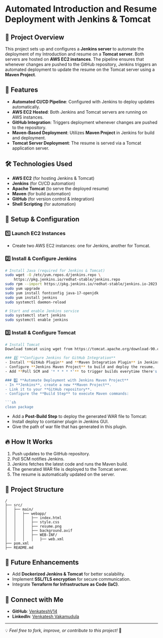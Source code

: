 # Automated Introduction and Resume Deployment with Jenkins & Tomcat

## 📌 Project Overview
This project sets up and configures a **Jenkins server** to automate the deployment of my Introduction and resume on a **Tomcat server**. Both servers are hosted on **AWS EC2 instances**. The pipeline ensures that whenever changes are pushed to the GitHub repository, Jenkins triggers an automated deployment to update the resume on the Tomcat server using a **Maven Project**.

## 🚀 Features
- **Automated CI/CD Pipeline**: Configured with Jenkins to deploy updates automatically.
- **AWS EC2 Hosted**: Both Jenkins and Tomcat servers are running on AWS instances.
- **GitHub Integration**: Triggers deployment whenever changes are pushed to the repository.
- **Maven-Based Deployment**: Utilizes **Maven Project** in Jenkins for build and deployment.
- **Tomcat Server Deployment**: The resume is served via a Tomcat application server.

## 🛠️ Technologies Used
- **AWS EC2** (for hosting Jenkins & Tomcat)
- **Jenkins** (for CI/CD automation)
- **Apache Tomcat** (to serve the deployed resume)
- **Maven** (for build automation)
- **GitHub** (for version control & integration)
- **Shell Scripting** (for automation)

## 🔧 Setup & Configuration

### 1️⃣ **Launch EC2 Instances**
- Create two AWS EC2 instances: one for Jenkins, another for Tomcat.

### 2️⃣ **Install & Configure Jenkins**
```sh
# Install Java (required for Jenkins & Tomcat)
sudo wget -O /etc/yum.repos.d/jenkins.repo \
    https://pkg.jenkins.io/redhat-stable/jenkins.repo
sudo rpm --import https://pkg.jenkins.io/redhat-stable/jenkins.io-2023.key
sudo yum upgrade
sudo yum install fontconfig java-17-openjdk
sudo yum install jenkins
sudo systemctl daemon-reload

# Start and enable Jenkins service
sudo systemctl start jenkins
sudo systemctl enable jenkins
```

### 3️⃣ **Install & Configure Tomcat**
```sh
# Install Tomcat
Download tomcat using wget from https://tomcat.apache.org/download-90.cgi

### 4️⃣ **Configure Jenkins for GitHub Integration**
- Install **GitHub Plugin** and **Maven Integration Plugin** in Jenkins.
- Configure **Jenkins Maven Project** to build and deploy the resume.
- Add **Poll SCM and '* * * * *'** to trigger builds everytime there's update in the code .

### 5️⃣ **Automate Deployment with Jenkins Maven Project**
- In **Jenkins**, create a new **Maven Project**.
- Link it to your **GitHub repository**.
- Configure the **Build Step** to execute Maven commands:

```sh
clean package
```

- Add a **Post-Build Step** to deploy the generated WAR file to Tomcat:
- Install deploy to container plugin in Jenkins GUI.
- Give the path of war file that has generated in this plugin.

## 🔥 How It Works
1. Push updates to the GitHub repository.
2. Poll SCM notifies Jenkins.
3. Jenkins fetches the latest code and runs the Maven build.
4. The generated WAR file is deployed to the Tomcat server.
5. The resume is automatically updated on the server.

## 📂 Project Structure
```
/
├── src/
│   ├── main/
│   │   ├── webapp/
│   │   │   ├── index.html  
│   │   │   ├── style.css   
│   │   │   ├── resume.png     
│   │   │   ├── background.avif     
│   │   │   ├── WEB-INF/
│   │   │   │   ├── web.xml  
├── pom.xml  
├── README.md        
```

## 📢 Future Enhancements
- Add **Dockerized Jenkins & Tomcat** for better scalability.
- Implement **SSL/TLS encryption** for secure communication.
- Integrate **Terraform for Infrastructure as Code (IaC)**.

## 🙌 Connect with Me
- **GitHub**: [VenkateshV14](https://github.com/VenkateshV14)
- **LinkedIn**: [Venkatesh Vakamudula](https://linkedin.com/in/venky-venkatesh)

---
💡 *Feel free to fork, improve, or contribute to this project!* 🚀
